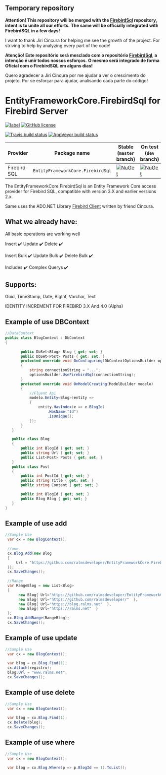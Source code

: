 ## Temporary repository

**Attention! This repository will be merged with the [FirebirdSql](https://github.com/cincuranet/FirebirdSql.Data.FirebirdClient/) repository, intent is to unite all our efforts.**
**The same will be officially integrated with FirebirdSQL in a few days!**

I want to thank Jiri Cincura for helping me see the growth of the project. 
For striving to help by analyzing every part of the code!

**Atenção! Este repositório será mesclado com o repositório [FirebirdSql](https://github.com/cincuranet/FirebirdSql.Data.FirebirdClient/), a intenção é unir todos nossos esforços.**
**O mesmo será integrado de forma Oficial com o FirebirdSQL em alguns dias!**

Quero agradecer a Jiri Cincura por me ajudar a ver o crescimento do projeto. 
Por se esforçar para ajudar, analisando cada parte do código!


EntityFrameworkCore.FirebirdSql for Firebird Server
=====================
[![label](https://img.shields.io/github/issues-raw/badges/shields/website.svg?style=plastic)](https://github.com/ralmsdeveloper/EntityFrameworkCore.FirebirdSql)
[![GitHub license](https://img.shields.io/badge/license-GPLv2-blue.svg)](https://raw.githubusercontent.com/ralmsdeveloper/EntityFrameworkCore.FirebirdSql/master/LICENSE)

[![Travis build status][travis-badge]](https://travis-ci.org/ralmsdeveloper/EntityFrameworkCore.FirebirdSQL/branches)
[![AppVeyor build status][appveyor-badge]](https://ci.appveyor.com/project/ralmsdeveloper/EntityFrameworkCore.FirebirdSQL/branch/master)

[travis-badge]: https://img.shields.io/travis/ralmsdeveloper/EntityFrameworkCore.FirebirdSQL.svg?label=travis-ci&branch=master&style=flat-square
[appveyor-badge]: https://img.shields.io/appveyor/ci/ralmsdeveloper/EntityFrameworkCore.FirebirdSQL.svg?label=appveyor&style=flat-square
 



Provider               | Package name                              | Stable (`master` branch)    | On test (`dev` branch)
-----------------------|-------------------------------------------|-----------------------------|-------------------------
Firebird SQL           | `EntityFrameworkCore.FirebirdSql` | [![NuGet](https://img.shields.io/nuget/v/EntityFrameworkCore.FirebirdSql.svg?style=flat-square&label=nuget)](https://www.nuget.org/packages/EntityFrameworkCore.FirebirdSql/) |  [![NuGet](https://img.shields.io/nuget/v/EntityFrameworkCore.FirebirdSql.svg?style=flat-square&label=nuget)](https://www.nuget.org/packages/EntityFrameworkCore.FirebirdSql/)


The EntityFrameworkCore.FirebirdSql is an Entity Framework Core access provider for Firebird SQL, compatible with version 3.X and earlier versions 2.x.

Same uses the ADO.NET Library  [Firebird Client](https://github.com/cincuranet/FirebirdSql.Data.FirebirdClient)  written by friend Cincura.


##  What we already have:
All basic operations are working well

Insert :heavy_check_mark: Update  :heavy_check_mark: Delete :heavy_check_mark:

Insert Bulk :heavy_check_mark: Update Bulk :heavy_check_mark: Delete Bulk :heavy_check_mark:

Includes :heavy_check_mark: Complex Querys :heavy_check_mark: 

##  Supports: 
Guid, TimeStamp, Date, BigInt, Varchar, Text

IDENTITY INCREMENT FOR FIREBIRD 3.X And 4.0 (Alpha)




## Example of use DBContext

 ```csharp
 //DataContext
 public class BlogContext : DbContext
 {
        
        public DbSet<Blog> Blog { get; set; }
        public DbSet<Post> Posts { get; set; }
        protected override void OnConfiguring(DbContextOptionsBuilder optionsBuilder)
        { 
            string connectionString = "...";
            optionsBuilder.UseFirebirdSql(connectionString);   
        }
        protected override void OnModelCreating(ModelBuilder modelo)
        {
            //Fluent Api
            modelo.Entity<Blog>(entity =>
            {
                entity.HasIndex(e => e.BlogId)
                    .HasName("Id")
                    .IsUnique();
            });
        }
    }

    public class Blog
    {
        public int BlogId { get; set; }
        public string Url { get; set; } 
        public List<Post> Posts { get; set; }
    }
    public class Post
    {
        public int PostId { get; set; }
        public string Title { get; set; }
        public string Content { get; set; }

        public int BlogId { get; set; }
        public Blog Blog { get; set; }
    }
 }     
```

## Example of use add
```csharp
//Sample Use
 var cx = new BlogContext();  
 
 //one
 cx.Blog.Add(new Blog
 {
     Url = "https://github.com/ralmsdeveloper/EntityFrameworkCore.FirebirdSql"
 });
 cx.SaveChanges();
 
 //Range
 var RangeBlog = new List<Blog>
 {
      new Blog{ Url="https://github.com/ralmsdeveloper/EntityFrameworkCore.FirebirdSql"  },
      new Blog{ Url="https://github.com/ralmsdeveloper/"  },
      new Blog{ Url="https://blog.ralms.net"  },
      new Blog{ Url="https://ralms.net"  } 
 };
 cx.Blog.AddRange(RangeBlog);
 cx.SaveChanges();
```

## Example of use update
```csharp
//Sample Use
 var cx = new BlogContext();  
  
 var blog = cx.Blog.Find(1);
 cx.Attach(registro);
 blog.Url = "www.ralms.net";
 cx.SaveChanges(); 
```

## Example of use delete
```csharp
//Sample Use
 var cx = new BlogContext();  
  
 var blog = cx.Blog.Find(1);
 cx.Delete(blog); 
 cx.SaveChanges(); 
```
## Example of use where
```csharp
//Sample Use
 var cx = new BlogContext();  
  
 var blog = cx.Blog.Where(p => p.BlogId == 1).ToList(); 
```
